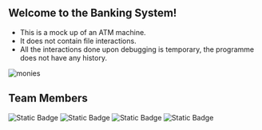 ## Welcome to the Banking System!
- This is a mock up of an ATM machine.
- It does not contain file interactions.
- All the interactions done upon debugging is temporary, the programme does not have any history.

![monies](https://pixabay.com/gifs/money-cash-dollars-paper-3d-6509/)

  ## Team Members
  ![Static Badge](https://img.shields.io/badge/Eilli-FE4164)
  ![Static Badge](https://img.shields.io/badge/Isaac-005C29)
  ![Static Badge](https://img.shields.io/badge/Nicholas-00A19B)
  ![Static Badge](https://img.shields.io/badge/Shazwi-1035AC)


